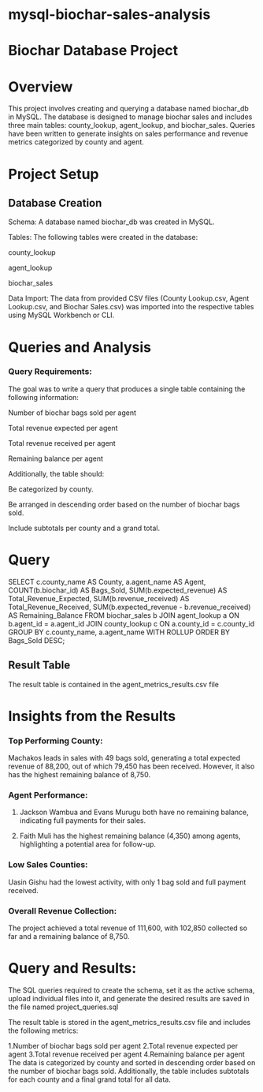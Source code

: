 # mysql-biochar-sales-analysis

# Biochar Database Project

# Overview

This project involves creating and querying a database named biochar_db in MySQL. The database is designed to manage biochar sales and includes three main tables: county_lookup, agent_lookup, and biochar_sales. Queries have been written to generate insights on sales performance and revenue metrics categorized by county and agent.

# Project Setup

## Database Creation

Schema: A database named biochar_db was created in MySQL.

Tables: The following tables were created in the database:

county_lookup

agent_lookup

biochar_sales

Data Import:
The data from provided CSV files (County Lookup.csv, Agent Lookup.csv, and Biochar Sales.csv) was imported into the respective tables using MySQL Workbench or CLI.

# Queries and Analysis

 ### Query Requirements:

The goal was to write a query that produces a single table containing the following information:

Number of biochar bags sold per agent

Total revenue expected per agent

Total revenue received per agent

Remaining balance per agent

Additionally, the table should:

Be categorized by county.

Be arranged in descending order based on the number of biochar bags sold.

Include subtotals per county and a grand total.

# Query

SELECT
    c.county_name AS County,
    a.agent_name AS Agent,
    COUNT(b.biochar_id) AS Bags_Sold,
    SUM(b.expected_revenue) AS Total_Revenue_Expected,
    SUM(b.revenue_received) AS Total_Revenue_Received,
    SUM(b.expected_revenue - b.revenue_received) AS Remaining_Balance
FROM
    biochar_sales b
JOIN
    agent_lookup a ON b.agent_id = a.agent_id
JOIN
    county_lookup c ON a.county_id = c.county_id
GROUP BY
    c.county_name, a.agent_name
WITH ROLLUP
ORDER BY
    Bags_Sold DESC;

## Result Table
The result table is contained in the agent_metrics_results.csv file


# Insights from the Results

### Top Performing County:

Machakos leads in sales with 49 bags sold, generating a total expected revenue of 88,200, out of which 79,450 has been received. However, it also has the highest remaining balance of 8,750.

### Agent Performance:

1. Jackson Wambua and Evans Murugu both have no remaining balance, indicating full payments for their sales.

2. Faith Muli has the highest remaining balance (4,350) among agents, highlighting a potential area for follow-up.

### Low Sales Counties:

Uasin Gishu had the lowest activity, with only 1 bag sold and full payment received.

### Overall Revenue Collection:

The project achieved a total revenue of 111,600, with 102,850 collected so far and a remaining balance of 8,750.

# Query and Results:

The SQL queries required to create the schema, set it as the active schema, upload individual files into it, and generate the desired results are saved in the file named project_queries.sql

The result table is stored in the agent_metrics_results.csv file and includes the following metrics:

1.Number of biochar bags sold per agent
2.Total revenue expected per agent
3.Total revenue received per agent
4.Remaining balance per agent
The data is categorized by county and sorted in descending order based on the number of biochar bags sold. Additionally, the table includes subtotals for each county and a final grand total for all data.
